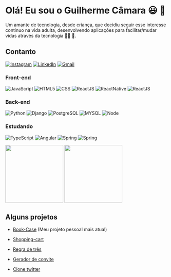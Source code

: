 # Olá! Eu sou o Guilherme Câmara 😃 👋

Um amante de tecnologia, desde criança, que decidiu seguir esse interesse continuo na vida adulta, desenvolvendo aplicações para facilitar/mudar vidas através da tecnologia 🧑‍💻 🚀.


## Contanto
[![Instagram](https://img.shields.io/badge/Instagram-E4405F?style=for-the-badge&logo=instagram&logoColor=white)](https://www.instagram.com/vicenguih/)
[![LinkedIn](https://img.shields.io/badge/LinkedIn-0077B5?style=for-the-badge&logo=linkedin&logoColor=white)](https://www.linkedin.com/in/guilherme-dos-santos-souza-9ba047187/)
[![Gmail](https://img.shields.io/badge/Gmail-D14836?style=for-the-badge&logo=gmail&logoColor=white)](mailto:guicuras62@gmail.com)

### Front-end 
![JavaScript](https://img.shields.io/badge/JavaScript-F7DF1E?style=for-the-badge&logo=javascript&logoColor=black)
![HTML5](https://img.shields.io/badge/HTML5-E34F26?style=for-the-badge&logo=html5&logoColor=white)
![CSS](https://img.shields.io/badge/CSS3-1572B6?style=for-the-badge&logo=css3&logoColor=white)
![ReactJS](https://img.shields.io/badge/React-20232A?style=for-the-badge&logo=react&logoColor=61DAFB)
![ReactNative](https://img.shields.io/badge/React_Native-20232A?style=for-the-badge&logo=react&logoColor=61DAFB)
![ReactJS]( 	https://img.shields.io/badge/Material--UI-0081CB?style=for-the-badge&logo=material-ui&logoColor=white)

### Back-end
![Python](https://img.shields.io/badge/Python-14354C?style=for-the-badge&logo=python&logoColor=white)
![Django](https://img.shields.io/badge/Django-092E20?style=for-the-badge&logo=django&logoColor=white)
![PostgreSQL](https://img.shields.io/badge/PostgreSQL-316192?style=for-the-badge&logo=postgresql&logoColor=white)
![MYSQL](https://img.shields.io/badge/MySQL-00000F?style=for-the-badge&logo=mysql&logoColor=white)
![Node](https://img.shields.io/badge/Node.js-43853D?style=for-the-badge&logo=node.js&logoColor=white)

### Estudando

![TypeScript](https://img.shields.io/badge/TypeScript-007ACC?style=for-the-badge&logo=typescript&logoColor=white)
![Angular](https://img.shields.io/badge/Angular-DD0031?style=for-the-badge&logo=angular&logoColor=white)
![Spring](https://img.shields.io/badge/Java-ED8B00?style=for-the-badge&logo=openjdk&logoColor=white)
![Spring](https://img.shields.io/badge/Spring-6DB33F?style=for-the-badge&logo=spring&logoColor=white)


<div>
  <img height="180em" src="https://github-readme-stats.vercel.app/api/top-langs/?username=VicentShiug&layout=compact&theme=tokyonight"/>
  <img height="180em" src="https://github-readme-stats.vercel.app/api?username=VicentShiug&show_icons=true&theme=tokyonight"/>
</div>



## Alguns projetos

- [Book-Case](https://book-case-guicamara.vercel.app/) (Meu projeto pessoal mais atual)
  
- [Shopping-cart](https://shopping-cart-guih-camara.vercel.app/)

- [Regra de três](https://regra-de-tres-zeta.vercel.app/)

- [Gerador de convite](https://bora-codar-33-eta.vercel.app/)

- [Clone twitter](https://bejewelled-paletas-e471fb.netlify.app/)


